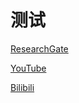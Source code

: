 # 测试

[ResearchGate](https://www.researchgate.net/publication/xxxxxx)

[YouTube](https://youtu.be/xxxxxx)

[Bilibili](https://www.bilibili.com/video/xxxxxx)